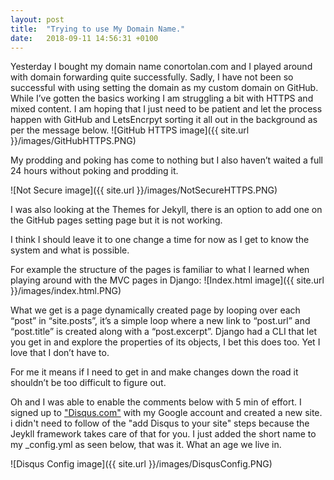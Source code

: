 ```yaml
---
layout: post
title:  "Trying to use My Domain Name."
date:   2018-09-11 14:56:31 +0100
---
```


Yesterday I bought my domain name conortolan.com and I played around with domain forwarding quite successfully. Sadly, I have not been so successful with using setting the domain as my custom domain on GitHub. While I’ve gotten the basics working I am struggling a bit with HTTPS and mixed content. I am hoping that I just need to be patient and let the process happen with GitHub and LetsEncrpyt sorting it all out in the background as per the message below.
![GitHub HTTPS image]({{ site.url }}/images/GitHubHTTPS.PNG)

My prodding and poking has come to nothing but I also haven’t waited a full 24 hours without poking and prodding it.

![Not Secure image]({{ site.url }}/images/NotSecureHTTPS.PNG)

I was also looking at the Themes for Jekyll, there is an option to add one on the GitHub pages setting page but it is not working. 

I think I should leave it to one change a time for now as I get to know the system and what is possible. 

For example the structure of the pages is familiar to what I learned when playing around with the MVC pages in Django: 
![Index.html image]({{ site.url }}/images/index.html.PNG)

What we get is a page dynamically created page by looping over each “post” in “site.posts”, it’s a simple loop where a new link to “post.url” and “post.title” is created along with a “post.excerpt”. Django had a CLI that let you get in and explore the properties of its objects, I bet this does too. Yet I love that I don’t have to. 

For me it means if I need to get in and make changes down the road it shouldn’t be too difficult to figure out.

Oh and I was able to enable the comments below with 5 min of effort. I signed up to <a href="disqus.com">"Disqus.com"</a> with my Google account and created a new site. i didn't need to follow of the "add Disqus to your site" steps because the Jeykll framework takes care of that for you. I just added the short name to my _config.yml as seen below, that was it. What an age we live in.

![Disqus Config image]({{ site.url }}/images/DisqusConfig.PNG)
